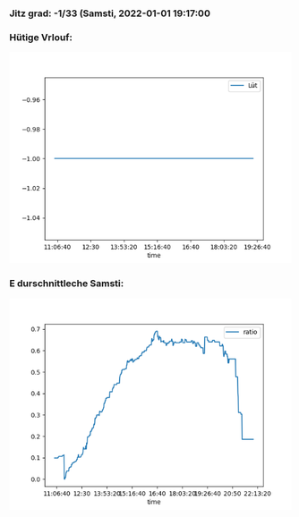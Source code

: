 ### Jitz grad: -1/33 (Samsti, 2022-01-01 19:17:00

### Hütige Vrlouf:
![Graph](Today.png)

### E durschnittleche Samsti:
![Graph](Samsti.png)